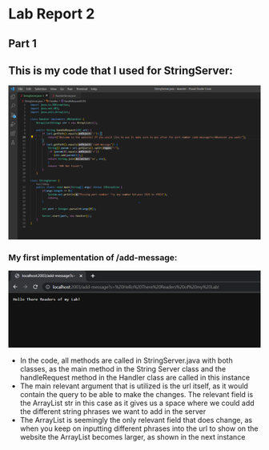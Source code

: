 # Lab Report 2
## **Part 1**
## This is my code that I used for StringServer:
![Image](StringServer.png)

### My first implementation of /add-message:
![Image](addMessage1.png)

- In the code, all methods are called in StringServer.java with both classes, as the main method in the String Server class and the handleRequest method in the Handler class are called in this instance
- The main relevant argument that is utilized is the url itself, as it would contain the query to be able to make the changes. The relevant field is the ArrayList str in this case as it gives us a space where we could add the different string phrases we want to add in the server
- The ArrayList is seemingly the only relevant field that does change, as when you keep on inputting different phrases into the url to show on the website the ArrayList becomes larger, as shown in the next instance
